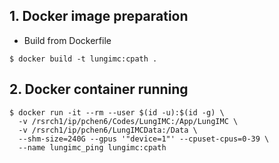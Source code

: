 ## 1. Docker image preparation
* Build from Dockerfile
```
$ docker build -t lungimc:cpath .
```

## 2. Docker container running
```
$ docker run -it --rm --user $(id -u):$(id -g) \
  -v /rsrch1/ip/pchen6/Codes/LungIMC:/App/LungIMC \
  -v /rsrch1/ip/pchen6/LungIMCData:/Data \
  --shm-size=240G --gpus '"device=1"' --cpuset-cpus=0-39 \
  --name lungimc_ping lungimc:cpath
```
